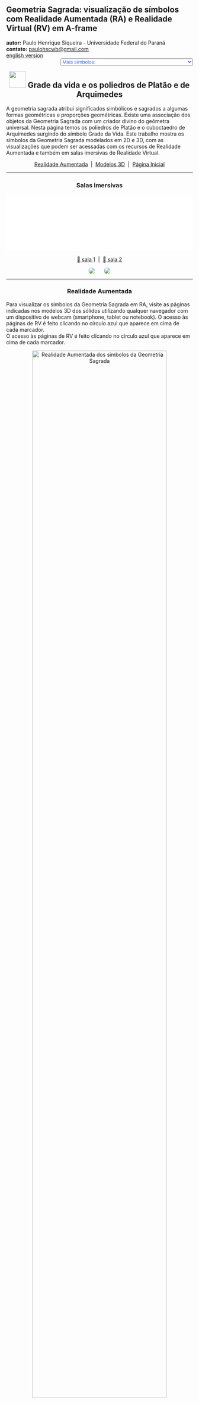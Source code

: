 <link rel="stylesheet" href="../../scripts/style.css">
<meta charset="utf-8">
<link rel="icon" type="image/png" href="../vr/salas/imagens/icone.png">
<h2>Geometria Sagrada: visualização de símbolos com Realidade Aumentada (RA) e Realidade Virtual (RV) em A-frame</h2>
<b>autor:</b> Paulo Henrique Siqueira - Universidade Federal do Paraná
<br><b>contato:</b> <a href="#"> paulohscwb@gmail.com </a>
<br><a href="https://paulohscwb.github.io/SacredGeometry/grid/">english version</a>
<form style="margin: 0 auto; float:right; text-align:right; width:100%; margin-bottom:15px;">
	<select id="url" onchange="urlHandler(this.value)" style="color:royalblue;">
		<option disabled selected>Mais símbolos:</option>
		<option value="../../symbols/pt-br/">Símbolos da Geometria Sagrada</option>
		<option value="../../flower/pt-br/">Flor da vida e os poliedros de Platão e de Arquimedes</option>
		<option value="../../fruit/pt-br/">Fruto da vida e os poliedros de Platão e de Arquimedes</option>
		<option disabled value="../../grid/pt-br/">Grade da vida e os poliedros de Platão e de Arquimedes</option>
		<option value="../../metatron/pt-br/">Metatron e os poliedros de Platão e de Arquimedes</option>
		<option value="../../merkaba/pt-br/">Estrela Merkaba</option>
		<option value="../../sahasrarayantra/pt-br/">Sahasrara Yantra</option>
	</select>
</form>
<script>
function urlHandler(value) {                               
    window.location.assign(`${value}`);
}
</script>

<p id="p1"></p>
  <h2 align="center"><img src="../vr/salas/imagens/icone.png" style="margin-bottom:-10px" width="45"> Grade da vida e os poliedros de Platão e de Arquimedes</h2>
  A geometria sagrada atribui significados simbólicos e sagrados a algumas formas geométricas e proporções geométricas. Existe uma associação dos objetos da Geometria Sagrada com um criador divino do geômetra universal. Nesta página temos os poliedros de Platão e o cuboctaedro de Arquimedes surgindo do símbolo Grade da Vida.
Este trabalho mostra os símbolos da Geometria Sagrada modelados em 2D e 3D, com as visualizações que podem ser acessadas com os recursos de Realidade Aumentada e também em salas imersivas de Realidade Virtual.

 <p align="center"><a href="#ra">Realidade Aumentada</a><span>&nbsp;&nbsp;|&nbsp;&nbsp;</span><a href="#m3d">Modelos 3D</a><span>&nbsp;&nbsp;|&nbsp;&nbsp;</span><a href="../../pt-br/">Página Inicial</a></p>
<hr>
 <h3 align="center">Salas imersivas</h3>
  <div class="embed-container"><iframe width="100%" src="../sala1.htm" title="Sala Imersiva dos símbolos da Geometria Sagrada" frameborder="0" loading="lazy"></iframe></div>
  <p align="center"><a href="../sala1.htm" target="_blank">&#x1f517; sala 1</a><span>&nbsp;&nbsp;|&nbsp;&nbsp;</span><a href="../sala2.htm" target="_blank">&#x1f517; sala 2</a></p>
  <p align="center"><img src="../vr/salas/videos/geomSagrada5.gif" style="max-width: 47%; border-radius:5px; margin-right:5%;" loading="lazy"/><img src="../vr/salas/videos/geomSagrada6.gif" style="max-width: 47%; border-radius:5px" loading="lazy"/></p>
  <hr>
  <h3 id="ra" align="center">Realidade Aumentada</h3>
  Para visualizar os símbolos da Geometria Sagrada em RA, visite as páginas indicadas nos modelos 3D dos sólidos utilizando qualquer navegador com um dispositivo de webcam (smartphone, tablet ou notebook).
O acesso às páginas de RV é feito clicando no círculo azul que aparece em cima de cada marcador.
<br>O acesso às páginas de RV é feito clicando no círculo azul que aparece em cima de cada marcador.
<p align="center"><img style="border-radius:7px;" alt="Realidade Aumentada dos símbolos da Geometria Sagrada" src="../ar/example.png" width="85%"></p>
<hr>
<h3 id="m3d" align="center">Modelos 3D</h3>
<iframe width="560" height="315" style="max-width:100%" src="https://www.youtube.com/embed/videoseries?list=PLy0I_lGW8HxVJx0ZNW6Uxk3XaE3vNuT9q" title="YouTube video player" frameborder="0" allow="accelerometer; autoplay; clipboard-write; encrypted-media; gyroscope; picture-in-picture; web-share" allowfullscreen></iframe>
<h4>1. Grade da vida - tetraedro</h4>
<a href="../vr/GridOfLife2d_tetrahedron.htm" target="_blank" title="modelo 3D" class="fotoA"><img src="../ar/46A.png" class="foto" alt="Grade da vida - tetraedro"></a><img src="../ar/46.png" class="qr">
 <br><br><br>Platão concebeu o mundo como sendo composto por quatro elementos básicos: Terra, Fogo, Ar e Água. Além disso, Platão estabeleceu uma associação mística entre estes elementos e os sólidos Platônicos. Assim, o tetraedro está associado ao Fogo e corresponde à primeira circunferência do símbolo da Semente da Vida. Os vértices do tetraedro regular aparecem em algumas interseções das linhas do símbolo da Grade da Vida.
 <br><br><br>
<a href="../ra.html" class="raAR" title="Realidade aumentada" target="_blank"></a>
<hr>
<h4>2. Grade da vida - cubo</h4>
<a href="../vr/GridOfLife2d_cube.htm" target="_blank" title="modelo 3D" class="fotoA"><img src="../ar/47A.png" class="foto" alt="Grade da vida - cubo"></a><img src="../ar/47.png" class="qr">
 <br><br><br>De acordo com a correspondência mística de Platão, o cubo está associado à Terra e corresponde à segunda circunferência do símbolo da Semente da Vida. Os vértices do cubo aparecem em algumas interseções das linhas do símbolo da Grade da Vida.
 <br><br><br>
<a href="../ra.html" class="raAR" title="Realidade aumentada" target="_blank"></a>
<hr>
<h4>3. Grade da vida - octaedro</h4>
<a href="../vr/GridOfLife2d_octahedron.htm" target="_blank" title="modelo 3D" class="fotoA"><img src="../ar/48A.png" class="foto" alt="Grade da vida - octaedro"></a><img src="../ar/48.png" class="qr">
 <br><br><br>De acordo com a correspondência mística de Platão, o octaedro está associado ao Ar e corresponde à terceira circunferência do símbolo da Semente da Vida. Os vértices do octaedro regular aparecem em algumas interseções das linhas do símbolo da Grade da Vida.
 <br><br><br>
<a href="../ra.html" class="raAR" title="Realidade aumentada" target="_blank"></a>
<hr>
<h4>4. Grade da vida - icosaedro</h4>
<a href="../vr/GridOfLife2d_icosahedron.htm" target="_blank" title="modelo 3D" class="fotoA"><img src="../ar/49A.png" class="foto" alt="Grade da vida - icosaedro"></a><img src="../ar/49.png" class="qr">
 <br><br><br>De acordo com a correspondência mística de Platão, o icosaedro está associado à Água e corresponde à quarta circunferência do símbolo da Semente da Vida. Os vértices do icosaedro regular aparecem sobrepostos ou com correspondência associada a algumas interseções das linhas do símbolo da Grade da Vida.
 <br><br><br>
<a href="../ra.html" class="raAR" title="Realidade aumentada" target="_blank"></a>
<hr>
<h4>5. Grade da vida - dodecaedro</h4>
<a href="../vr/GridOfLife2d_dodecahedron.htm" target="_blank" title="modelo 3D" class="fotoA"><img src="../ar/50A.png" class="foto" alt="Grade da vida - dodecaedro"></a><img src="../ar/50.png" class="qr">
 <br><br><br>De acordo com a correspondência mística de Platão, o dodecaedro está associado ao Universo e corresponde à quinta circunferência do símbolo da Semente da Vida. Os vértices do dodecaedro regular aparecem sobrepostos ou com correspondência associada a algumas interseções das linhas do símbolo da Grade da Vida.
 <br><br><br>
<a href="../ra.html" class="raAR" title="Realidade aumentada" target="_blank"></a>
<hr>
<h4>6. Grade da vida - tetraedro estrelado</h4>
<a href="../vr/GridOfLife2d_tetrahedronStar.htm" target="_blank" title="modelo 3D" class="fotoA"><img src="../ar/51A.png" class="foto" alt="Grade da vida - tetraedro estrelado"></a><img src="../ar/51.png" class="qr">
 <br><br><br>A Merkabah ou tetraedro estrelado ou Estrela de Davi é a figura geométrica que representa a energia masculina e feminina do Céu e da Terra. O tetraedro estrelado corresponde à sexta circunferência do símbolo da Semente da Vida e os vértices deste sólido aparecem sobrepostos em algumas interseções das linhas do símbolo da Grade da Vida.
 <br><br><br>
<a href="../ra.html" class="raAR" title="Realidade aumentada" target="_blank"></a>
<hr>
<h4>7. Grade da vida - cuboctaedro</h4>
<a href="../vr/GridOfLife2d_cuboctahedron.htm" target="_blank" title="modelo 3D" class="fotoA"><img src="../ar/52A.png" class="foto" alt="Grade da vida - cuboctaedro"></a><img src="../ar/52.png" class="qr">
 <br><br><br>O cuboctaedro de Arquimedes representa o Vetor de Equilíbrio de energia. O cuboctaedro corresponde à sétima circunferência do símbolo da Semente da Vida e os vértices deste sólido aparecem sobrepostos ou com correspondência a algumas interseções das linhas do símbolo da Grade da Vida.
 <br><br><br>
<a href="../ra.html" class="raAR" title="Realidade aumentada" target="_blank"></a>
<hr>
<h4>8. Grade da vida 3D - cuboctaedro v1</h4>
<a href="../vr/GridOfLife3d_v2_cuboctahedron.htm" target="_blank" title="modelo 3D" class="fotoA"><img src="../ar/60A.png" class="foto" alt="Grade da vida 3D"></a><img src="../ar/60.png" class="qr">
 <br><br><br>Nesta representação temos o modelo em 3D do símbolo da Grade da Vida construído com 3 rotações em torno de um dos símbolos. Unindo-se as interseções das linhas externas, obtemos um cuboctaedro de Arquimedes.
 <br><br><br>
<a href="../ra.html" class="raAR" title="Realidade aumentada" target="_blank"></a>
<hr>
<h4>9. Grade da vida 3D - tetraedro</h4>
<a href="../vr/GridOfLife3d_tetrahedron.htm" target="_blank" title="modelo 3D" class="fotoA"><img src="../ar/53A.png" class="foto" alt="Grade da vida - tetraedro"></a><img src="../ar/53.png" class="qr">
 <br><br><br>Os vértices do tetraedro regular aparecem em algumas interseções das linhas do símbolo da Grade da Vida. Na representação em 3D, o tetratedro fica inscrito ao símbolo da Grade da Vida.
 <br><br><br>
<a href="../ra1.html" class="raAR" title="Realidade aumentada" target="_blank"></a>
<hr>
<h4>10. Grade da vida 3D - cubo</h4>
<a href="../vr/GridOfLife3d_cube.htm" target="_blank" title="modelo 3D" class="fotoA"><img src="../ar/54A.png" class="foto" alt="Grade da vida - cubo"></a><img src="../ar/54.png" class="qr">
 <br><br><br>Os vértices do cubo aparecem em algumas interseções das linhas do símbolo da Grade da Vida. Na representação em 3D, o cubo fica inscrito ao símbolo da Grade da Vida.
 <br><br><br>
<a href="../ra1.html" class="raAR" title="Realidade aumentada" target="_blank"></a>
<p class="topop"><a href="#p1" class="topo">voltar ao topo</a></p>
<hr>
<h4>11. Grade da vida 3D - octaedro</h4>
<a href="../vr/GridOfLife3d_octahedron.htm" target="_blank" title="modelo 3D" class="fotoA"><img src="../ar/55A.png" class="foto" alt="Grade da vida - octaedro"></a><img src="../ar/55.png" class="qr">
 <br><br><br>Os vértices do octaedro regular aparecem em algumas interseções das linhas do símbolo da Grade da Vida. Na representação em 3D, o octatedro fica inscrito ao símbolo da Grade da Vida.
 <br><br><br>
<a href="../ra1.html" class="raAR" title="Realidade aumentada" target="_blank"></a>
<hr>
<h4>12. Grade da vida 3D - icosaedro</h4>
<a href="../vr/GridOfLife3d_icosahedron.htm" target="_blank" title="modelo 3D" class="fotoA"><img src="../ar/56A.png" class="foto" alt="Grade da vida - icosaedro"></a><img src="../ar/56.png" class="qr">
 <br><br><br>Os vértices do icosaedro regular aparecem sobrepostos ou com correspondência associada a algumas interseções das linhas do símbolo da Grade da Vida. Na representação em 3D, o icosaedro fica inscrito ao símbolo da Grade da Vida.
 <br><br><br>
<a href="../ra1.html" class="raAR" title="Realidade aumentada" target="_blank"></a>
<hr>
<h4>13. Grade da vida 3D - dodecaedro</h4>
<a href="../vr/GridOfLife3d_dodecahedron.htm" target="_blank" title="modelo 3D" class="fotoA"><img src="../ar/57A.png" class="foto" alt="Grade da vida - dodecaedro"></a><img src="../ar/57.png" class="qr">
 <br><br><br>Os vértices do dodecaedro regular aparecem sobrepostos ou com correspondência associada a algumas interseções das linhas do símbolo da Grade da Vida. Na representação em 3D, o dodecaedro fica circunscrito ao símbolo da Grade da Vida.
 <br><br><br>
<a href="../ra1.html" class="raAR" title="Realidade aumentada" target="_blank"></a>
<hr>
<h4>14. Grade da vida 3D - tetraedro estrelado</h4>
<a href="../vr/GridOfLife3d_tetrahedronStar.htm" target="_blank" title="modelo 3D" class="fotoA"><img src="../ar/58A.png" class="foto" alt="Grade da vida - tetraedro estrelado"></a><img src="../ar/58.png" class="qr">
 <br><br><br>Os vértices do tetraedro estrelado aparecem em algumas interseções das linhas do símbolo da Grade da Vida. Na representação em 3D, o tetraedro estrelado fica inscrito ao símbolo da Grade da Vida.
 <br><br><br>
<a href="../ra1.html" class="raAR" title="Realidade aumentada" target="_blank"></a>
<hr>
<h4>15. Grade da vida 3D - cuboctaedro</h4>
<a href="../vr/GridOfLife3d_cuboctahedron.htm" target="_blank" title="modelo 3D" class="fotoA"><img src="../ar/59A.png" class="foto" alt="Grade da vida - cuboctaedro"></a><img src="../ar/59.png" class="qr">
 <br><br><br>Os vértices do cuboctaedro de Arquimedes aparecem em algumas interseções das linhas do símbolo da Grade da Vida. Na representação em 3D, o cuboctaedro fica inscrito ao símbolo da Grade da Vida.
 <br><br><br>
<a href="../ra1.html" class="raAR" title="Realidade aumentada" target="_blank"></a>
<hr>
<h4>16. Grade da vida 3D - tetraedro fractal</h4>
<a href="../vr/GridOfLife_Fractal1.htm" target="_blank" title="modelo 3D" class="fotoA"><img src="../ar/61A.png" class="foto" alt="Grade da vida - tetraedro fractal"></a><img src="../ar/61.png" class="qr">
 <br><br><br>Os vértices do tetraedro fractal aparecem em algumas interseções das linhas do símbolo da Grade da Vida. Na representação em 3D, o tetraedro fractal fica inscrito ao símbolo da Grade da Vida.
 <br><br><br>
<a href="../ra1.html" class="raAR" title="Realidade aumentada" target="_blank"></a>
<p class="topop"><a href="#p1" class="topo">voltar ao topo</a></p>
<hr>

<br><a rel="license" href="http://creativecommons.org/licenses/by-nc-nd/4.0/"><img alt="Licença Creative Commons" style="border-width:0" src="https://i.creativecommons.org/l/by-nc-nd/4.0/88x31.png" loading="lazy"/></a><br /><span xmlns:dct="http://purl.org/dc/terms/" property="dct:title">Grid of life and the polyhedra of Plato and Archimedes - Visualization of symbols with Augmented Reality and Virtual Reality</span> de <a xmlns:cc="http://creativecommons.org/ns#" href="https://paulohscwb.github.io/SacredGeometry/grid/pt-br/" property="cc:attributionName" rel="cc:attributionURL">Paulo Henrique Siqueira</a> está licenciado com uma Licença <a rel="license" href="http://creativecommons.org/licenses/by-nc-nd/4.0/">Creative Commons Atribuição-NãoComercial-SemDerivações 4.0 Internacional</a>.

<h4>Como citar este trabalho:</h4> 
<p>Siqueira, P.H., "Grid of life and the polyhedra of Plato and Archimedes: Visualization of symbols with Augmented Reality and Virtual Reality". Disponível em: <https://paulohscwb.github.io/SacredGeometry/grid/pt-br/>, Agosto de 2024.</p>
<a target="_blank" href="https://doi.org/10.5281/zenodo.14502405"><img src="https://zenodo.org/badge/DOI/10.5281/zenodo.14502405.svg" alt="DOI"></a>
<br><br><b>Referências:</b>
<br>Pardesco. "Sacred Geometry Art, Symbols & Meanings". <a href="https://pardesco.com/blogs/news/sacred-geometry-art-symbols-meanings" target="_blank">https://pardesco.com/blogs/news/sacred-geometry-art-symbols-meanings</a>
<br>Weisstein, Eric W. "Platonic Solid" From MathWorld-A Wolfram Web Resource. <a href="http://mathworld.wolfram.com/PlatonicSolid.html" target="_blank">http://mathworld.wolfram.com/PlatonicSolid.html</a>
<br>Weisstein, Eric W. "Polyhedra" From MathWorld-A Wolfram Web Resource. <a href="https://mathworld.wolfram.com/topics/Polyhedra.html" target="_blank">https://mathworld.wolfram.com/topics/Polyhedra.html</a>
<br>Solar System Scope. "Solar Textures: Stars and Milky Way". <a href="https://www.solarsystemscope.com/textures/" target="_blank">https://www.solarsystemscope.com/textures/</a>
<br>McCooey, D. I. "Visual Polyhedra". <a href="http://dmccooey.com/polyhedra/" target="_blank">http://dmccooey.com/polyhedra/</a>
